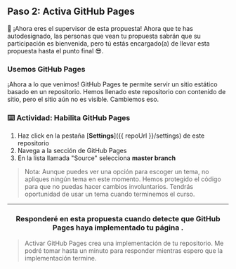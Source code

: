 ## Paso 2: Activa GitHub Pages

:tada: ¡Ahora eres el supervisor de esta propuesta! Ahora que te has autodesignado, las personas que vean tu propuesta sabrán que su participación es bienvenida, pero tú estás encargado(a) de llevar esta propuesta hasta el punto final :sunglasses:.

### Usemos GitHub Pages

¡Ahora a lo que venimos! GitHub Pages te permite servir un sitio estático basado en un repositorio. Hemos llenado este repositorio con contenido de sitio, pero el sitio aún no es visible. Cambiemos eso.

### :keyboard: Actividad: Habilita GitHub Pages

1. Haz click en la pestaña [**Settings**]({{ repoUrl }}/settings) de este repositorio
1. Navega a la sección de GitHub Pages
1. En la lista llamada "Source" selecciona **master branch**

> Nota: Aunque puedes ver una opción para escoger un tema, no apliques ningún tema en este momento. Hemos protegido el código para que no puedas hacer cambios involuntarios. Tendrás oportunidad de usar un tema cuando terminemos el curso.

<hr>
<h3 align="center">Responderé en esta propuesta cuando detecte que GitHub Pages haya implementado tu página .</h3>

> Activar GitHub Pages crea una implementación de tu repositorio. Me podré tomar hasta un minuto para responder mientras espero que la implementación termine. 
